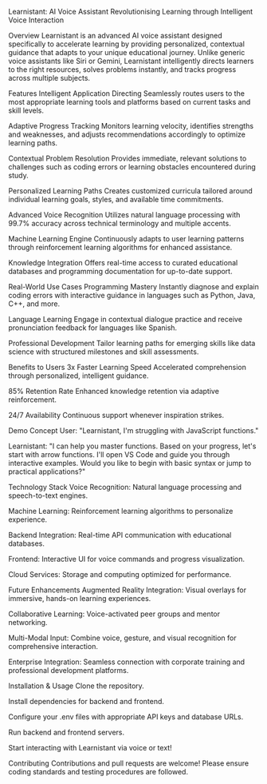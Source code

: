 Learnistant: AI Voice Assistant
Revolutionising Learning through Intelligent Voice Interaction

Overview
Learnistant is an advanced AI voice assistant designed specifically to accelerate learning by providing personalized, contextual guidance that adapts to your unique educational journey. Unlike generic voice assistants like Siri or Gemini, Learnistant intelligently directs learners to the right resources, solves problems instantly, and tracks progress across multiple subjects.

Features
Intelligent Application Directing
Seamlessly routes users to the most appropriate learning tools and platforms based on current tasks and skill levels.

Adaptive Progress Tracking
Monitors learning velocity, identifies strengths and weaknesses, and adjusts recommendations accordingly to optimize learning paths.

Contextual Problem Resolution
Provides immediate, relevant solutions to challenges such as coding errors or learning obstacles encountered during study.

Personalized Learning Paths
Creates customized curricula tailored around individual learning goals, styles, and available time commitments.

Advanced Voice Recognition
Utilizes natural language processing with 99.7% accuracy across technical terminology and multiple accents.

Machine Learning Engine
Continuously adapts to user learning patterns through reinforcement learning algorithms for enhanced assistance.

Knowledge Integration
Offers real-time access to curated educational databases and programming documentation for up-to-date support.

Real-World Use Cases
Programming Mastery
Instantly diagnose and explain coding errors with interactive guidance in languages such as Python, Java, C++, and more.

Language Learning
Engage in contextual dialogue practice and receive pronunciation feedback for languages like Spanish.

Professional Development
Tailor learning paths for emerging skills like data science with structured milestones and skill assessments.

Benefits to Users
3x Faster Learning Speed
Accelerated comprehension through personalized, intelligent guidance.

85% Retention Rate
Enhanced knowledge retention via adaptive reinforcement.

24/7 Availability
Continuous support whenever inspiration strikes.

Demo Concept
User: "Learnistant, I'm struggling with JavaScript functions."

Learnistant: "I can help you master functions. Based on your progress, let's start with arrow functions. I'll open VS Code and guide you through interactive examples. Would you like to begin with basic syntax or jump to practical applications?"

Technology Stack
Voice Recognition: Natural language processing and speech-to-text engines.

Machine Learning: Reinforcement learning algorithms to personalize experience.

Backend Integration: Real-time API communication with educational databases.

Frontend: Interactive UI for voice commands and progress visualization.

Cloud Services: Storage and computing optimized for performance.

Future Enhancements
Augmented Reality Integration: Visual overlays for immersive, hands-on learning experiences.

Collaborative Learning: Voice-activated peer groups and mentor networking.

Multi-Modal Input: Combine voice, gesture, and visual recognition for comprehensive interaction.

Enterprise Integration: Seamless connection with corporate training and professional development platforms.

Installation & Usage
Clone the repository.

Install dependencies for backend and frontend.

Configure your .env files with appropriate API keys and database URLs.

Run backend and frontend servers.

Start interacting with Learnistant via voice or text!

Contributing
Contributions and pull requests are welcome! Please ensure coding standards and testing procedures are followed.
